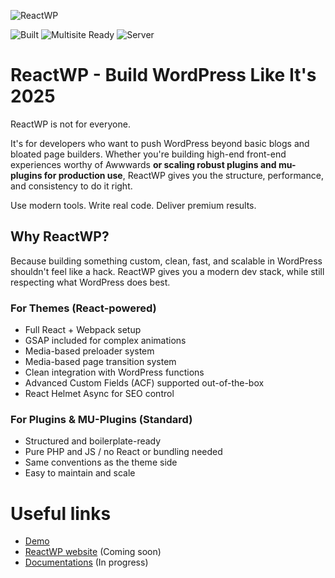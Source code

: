 ![ReactWP](https://reactwp.com/github-image/banner-black.jpg)

![Built](https://img.shields.io/badge/Built-Webpack-blue)
![Multisite Ready](https://img.shields.io/badge/Work%20With%20Multisite-Yes-brightgreen)
![Server](https://img.shields.io/badge/Server-PHP-orange)


# ReactWP - Build WordPress Like It's 2025

ReactWP is not for everyone.

It's for developers who want to push WordPress beyond basic blogs and bloated page builders. Whether you're building high-end front-end experiences worthy of Awwwards **or scaling robust plugins and mu-plugins for production use**, ReactWP gives you the structure, performance, and consistency to do it right.

Use modern tools. Write real code. Deliver premium results.

## Why ReactWP?

Because building something custom, clean, fast, and scalable in WordPress shouldn't feel like a hack. ReactWP gives you a modern dev stack, while still respecting what WordPress does best.

### For Themes (React-powered)

- Full React + Webpack setup
- GSAP included for complex animations
- Media-based preloader system
- Media-based page transition system
- Clean integration with WordPress functions
- Advanced Custom Fields (ACF) supported out-of-the-box
- React Helmet Async for SEO control

### For Plugins & MU-Plugins (Standard)

- Structured and boilerplate-ready
- Pure PHP and JS / no React or bundling needed
- Same conventions as the theme side
- Easy to maintain and scale

# Useful links

- [Demo](https://github.com/studiochampgauche/studiochampgauche-network)
- [ReactWP website](https://reactwp.com) (Coming soon)
- [Documentations](https://reactwp.com/docs) (In progress)